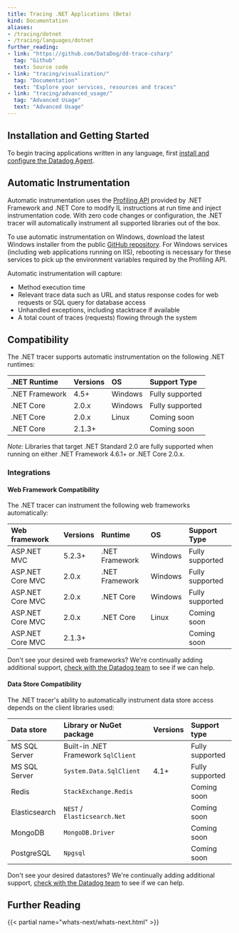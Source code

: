 ```yaml
---
title: Tracing .NET Applications (Beta)
kind: Documentation
aliases:
- /tracing/dotnet
- /tracing/languages/dotnet
further_reading:
- link: "https://github.com/DataDog/dd-trace-csharp"
  tag: "Github"
  text: Source code
- link: "tracing/visualization/"
  tag: "Documentation"
  text: "Explore your services, resources and traces"
- link: "tracing/advanced_usage/"
  tag: "Advanced Usage"
  text: "Advanced Usage"
---
```


## Installation and Getting Started

To begin tracing applications written in any language, first [install and configure the Datadog Agent][1].

## Automatic Instrumentation

Automatic instrumentation uses the [Profiling API][2] provided by .NET Framework and .NET Core to modify IL instructions at run time and inject instrumentation code. With zero code changes or configuration, the .NET tracer will automatically instrument all supported libraries out of the box.

To use automatic instrumentation on Windows, download the latest Windows installer from the public [GitHub repository][3]. For Windows services (including web applications running on IIS), rebooting is necessary for these services to pick up the environment variables required by the Profiling API.

Automatic instrumentation will capture:

* Method execution time
* Relevant trace data such as URL and status response codes for web requests or SQL query for database access
* Unhandled exceptions, including stacktrace if available
* A total count of traces (requests) flowing through the system

## Compatibility

The .NET tracer supports automatic instrumentation on the following .NET runtimes:

| .NET Runtime   | Versions | OS      | Support Type      |
| :------------- | :------- | :------ | :---------------- |
| .NET Framework | 4.5+     | Windows |  Fully supported  |
| .NET Core      | 2.0.x    | Windows |  Fully supported  |
| .NET Core      | 2.0.x    | Linux   |  Coming soon      |
| .NET Core      | 2.1.3+   |         |  Coming soon      |

*Note:* Libraries that target .NET Standard 2.0 are fully supported when running on either .NET Framework 4.6.1+ or .NET Core 2.0.x.

### Integrations

#### Web Framework Compatibility

The .NET tracer can instrument the following web frameworks automatically:

| Web framework    | Versions | Runtime        | OS      | Support Type      |
| :--------------- | :------- | :------------- | :------ | :---------------- |
| ASP.NET MVC      | 5.2.3+   | .NET Framework | Windows | Fully supported   |
| ASP.NET Core MVC | 2.0.x    | .NET Framework | Windows | Fully supported   |
| ASP.NET Core MVC | 2.0.x    | .NET Core      | Windows | Fully supported   |
| ASP.NET Core MVC | 2.0.x    | .NET Core      | Linux   | Coming soon       |
| ASP.NET Core MVC | 2.1.3+   |                |         | Coming soon       |

Don't see your desired web frameworks? We're continually adding additional support, [check with the Datadog team][5] to see if we can help.

#### Data Store Compatibility

The .NET tracer's ability to automatically instrument data store access depends on the client libraries used:

| Data store    | Library or NuGet package     | Versions | Support type    |
| :---------    | :---------------------------------- | :------- | :-------------- |
| MS SQL Server | Built-in .NET Framework `SqlClient` |          | Fully supported |
| MS SQL Server | `System.Data.SqlClient`             | 4.1+     | Fully supported |
| Redis         | `StackExchange.Redis`               |          | Coming soon     |
| Elasticsearch | `NEST` / `Elasticsearch.Net`        |          | Coming soon     |
| MongoDB       | `MongoDB.Driver`                    |          | Coming soon     |
| PostgreSQL    | `Npgsql`                            |          | Coming soon     |

Don't see your desired datastores? We're continually adding additional support, [check with the Datadog team][5] to see if we can help.

## Further Reading

{{< partial name="whats-next/whats-next.html" >}}

[1]: https://docs.datadoghq.com/tracing/setup
[2]: https://docs.microsoft.com/en-us/dotnet/framework/unmanaged-api/profiling/
[3]: https://github.com/DataDog/dd-trace-csharp/releases
[4]: https://www.nuget.org/packages/Datadog.Trace/
[5]: /help
